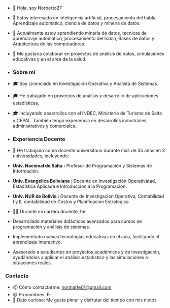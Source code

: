 - 👋 Hola, soy Norberto27
- 👀 Estoy interesado en inteligencia artificial, procesamiento del habla, Aprendizaje automatico, ciencia de datos y minería de datos.
- 🌱 Actualmente estoy aprendiendo minería de datos, tecnicas de aprendizaje automático, procesamiento del habla, Bases de datos y Arquitectura de las computadoras.
- 💞️ Me gustaría colaborar en proyectos de análisis de datos, simulaciones educativas y en el area de la salud.
- ### Sobre mí
- 🎓 Soy Licenciado en Investigación Operativa y Analista de Sistemas. 
- 🎓 He trabajado en proyectos de análisis y desarrollo de aplicaciones estadísticas,
- 🎓 incluyendo desarrollos con el INDEC, Ministerio de Turismo de Salta y CEPAL. También tengo experiencia en desarrollos industriales, administrativos y comerciales.
  
- ### Experiencia Docente

- 📘 He trabajado como docente universitario durante más de 35 años en 3 universidades, incluyendo:

- **Univ. Nacional de Salta :** Profesor de Programación y Sistemas de Información.
- **Univ. Evangelica Boliviana :** Docente en Investigación Operativatad, Estadística Aplicada e Introduccion a la Programacion.
- **Univ. NUR de Bolivia :** Docente de Investigacion Operativa, Contabilidad I y II, contabilidad de Costos y Planificacion Estrategica

- 👨‍🏫 Durante mi carrera docente, he:

- Desarrollado materiales didácticos avanzados para cursos de programación y análisis de sistemas.
- Implementado nuevas tecnologías educativas en el aula, facilitando el aprendizaje interactivo.
- Asesorado a estudiantes en proyectos académicos y de investigación, ayudándolos a aplicar el análisis estadístico y las simulaciones a situaciones reales.

### Contacto
- 📫 Cómo contactarme: normarte01@gmail.com
- 😄 Pronombres: Él  
- 🎨 Dato curioso: Me gusta pintar y disfrutar del tiempo con mis nietos


<!---
Norberto27/Norberto27 is a ✨ special ✨ repository because its `README.md` (this file) appears on your GitHub profile.
You can click the Preview link to take a look at your changes.
--->
